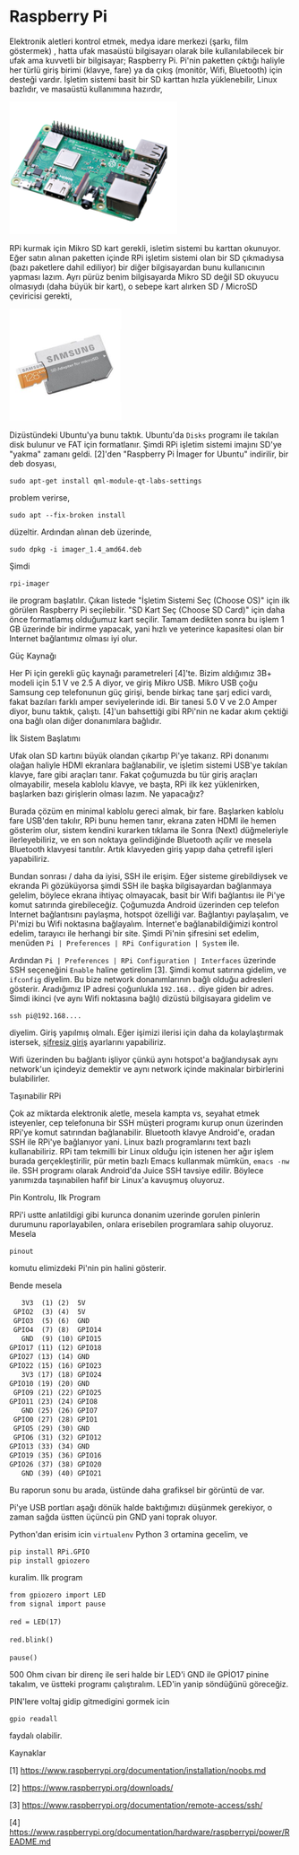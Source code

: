 # Raspberry Pi

Elektronik aletleri kontrol etmek, medya idare merkezi (şarkı, film
göstermek) , hatta ufak masaüstü bilgisayarı olarak bile
kullanılabilecek bir ufak ama kuvvetli bir bilgisayar; Raspberry
Pi. Pi'nin paketten çıktığı haliyle her türlü giriş birimi (klavye,
fare) ya da çıkış (monitör, Wifi, Bluetooth) için desteği
vardır. İşletim sistemi basit bir SD karttan hızla yüklenebilir, Linux
bazlıdır, ve masaüstü kullanımına hazırdır,

<img width="300" src="pi.png"/>

RPi kurmak için Mikro SD kart gerekli, isletim sistemi bu karttan
okunuyor. Eğer satın alınan paketten içinde RPi işletim sistemi olan
bir SD çıkmadıysa (bazı paketlere dahil ediliyor) bir diğer
bilgisayardan bunu kullanıcının yapması lazım. Ayrı pürüz benim
bilgisayarda Mikro SD değil SD okuyucu olmasıydı (daha büyük bir
kart), o sebepe kart alırken SD / MicroSD çeviricisi gerekti,

<img width="200" src="sd.jpg"/>

Dizüstündeki Ubuntu'ya bunu taktık. Ubuntu'da `Disks` programı ile
takılan disk bulunur ve FAT için formatlanır. Şimdi RPi işletim
sistemi imajını SD'ye "yakma" zamanı geldi. [2]'den "Raspberry Pi
İmager for Ubuntu" indirilir, bir deb dosyası,

```
sudo apt-get install qml-module-qt-labs-settings
```

problem verirse,

```
sudo apt --fix-broken install
```

düzeltir. Ardından alınan deb üzerinde,

```
sudo dpkg -i imager_1.4_amd64.deb
```

Şimdi

```
rpi-imager
```

ile program başlatılır. Çıkan listede "İşletim Sistemi Seç (Choose
OS)" için ilk görülen Raspberry Pi seçilebilir. "SD Kart Seç (Choose
SD Card)" için daha önce formatlamış olduğumuz kart seçilir. Tamam
dedikten sonra bu işlem 1 GB üzerinde bir indirme yapacak, yani hızlı
ve yeterince kapasitesi olan bir Internet bağlantımız olması iyi olur.

Güç Kaynağı

Her Pi için gerekli güç kaynağı parametreleri [4]'te. Bizim aldığımız
3B+ modeli için 5.1 V ve 2.5 A diyor, ve giriş Mikro USB. Mikro USB
çoğu Samsung cep telefonunun güç girişi, bende birkaç tane şarj edici
vardı, fakat bazıları farklı amper seviyelerinde idi. Bir tanesi 5.0 V
ve 2.0 Amper diyor, bunu taktık, çalıştı. [4]'un bahsettiği gibi
RPi'nin ne kadar akım çektiği ona bağlı olan diğer donanımlara
bağlıdır. 

İlk Sistem Başlatımı

Ufak olan SD kartını büyük olandan çıkartıp Pi'ye takarız. RPi
donanımı olağan haliyle HDMI ekranlara bağlanabilir, ve işletim
sistemi USB'ye takılan klavye, fare gibi araçları tanır. Fakat
çoğumuzda bu tür giriş araçları olmayabilir, mesela kablolu klavye, ve
başta, RPi ilk kez yüklenirken, başlarken bazı girişlerin olması
lazım. Ne yapacağız?

Burada çözüm en minimal kablolu gereci almak, bir fare. Başlarken
kablolu fare USB'den takılır, RPi bunu hemen tanır, ekrana zaten HDMI
ile hemen gösterim olur, sistem kendini kurarken tıklama ile Sonra
(Next) düğmeleriyle ilerleyebiliriz, ve en son noktaya gelindiğinde
Bluetooth açılir ve mesela Bluetooth klavyesi tanıtılır. Artık
klavyeden giriş yapıp daha çetrefil işleri yapabiliriz.

Bundan sonrası / daha da iyisi, SSH ile erişim.  Eğer sisteme
girebildiysek ve ekranda Pi gözüküyorsa şimdi SSH ile başka
bilgisayardan bağlanmaya gelelim, böylece ekrana ihtiyaç olmayacak,
basit bir Wifi bağlantısı ile Pi'ye komut satırında girebileceğiz.
Çoğumuzda Android üzerinden cep telefon Internet bağlantısını
paylaşma, hotspot özelliği var. Bağlantıyı paylaşalım, ve Pi'mizi bu
Wifi noktasına bağlayalım. İnternet'e bağlanabildiğimizi kontrol
edelim, tarayıcı ile herhangi bir site. Şimdi Pi'nin şifresini set
edelim, menüden `Pi | Preferences | RPi Configuration | System`
ile.

Ardından `Pi | Preferences | RPi Configuration | Interfaces` üzerinde
SSH seçeneğini `Enable` haline getirelim [3]. Şimdi komut satırına
gidelim, ve `ifconfig` diyelim. Bu bize network donanımlarının bağlı
olduğu adresleri gösterir. Aradığımız IP adresi çoğunlukla `192.168..`
diye giden bir adres. Simdi ikinci (ve aynı Wifi noktasına bağlı)
dizüstü bilgisayara gidelim ve

```
ssh pi@192.168.... 
```

diyelim. Giriş yapılmış olmalı. Eğer işimizi ilerisi için daha da
kolaylaştırmak istersek, [şifresiz giriş](../../2005/10/bir-makinaya-ssh-ile-sifresiz-giris.md)
ayarlarını yapabiliriz.

Wifi üzerinden bu bağlantı işliyor çünkü aynı hotspot'a bağlandıysak
aynı network'un içindeyiz demektir ve aynı network içinde makinalar
birbirlerini bulabilirler.

Taşınabilir RPi 

Çok az miktarda elektronik aletle, mesela kampta vs, seyahat etmek
isteyenler, cep telefonuna bir SSH müşteri programı kurup onun
üzerinden RPi'ye komut satırından bağlanabilir. Bluetooth klavye
Android'e, oradan SSH ile RPi'ye bağlanıyor yani. Linux bazlı
programlarını text bazlı kullanabiliriz. RPi tam tekmilli bir Linux
olduğu için istenen her ağır işlem burada gerçekleştirilir, pür metin
bazlı Emacs kullanmak mümkün, `emacs -nw` ile. SSH programı olarak
Android'da Juice SSH tavsiye edilir. Böylece yanımızda taşınabilen
hafif bir Linux'a kavuşmuş oluyoruz.

Pin Kontrolu, Ilk Program

RPi'i ustte anlatildigi gibi kurunca donanim uzerinde gorulen pinlerin
durumunu raporlayabilen, onlara erisebilen programlara sahip
oluyoruz. Mesela

```
pinout
```

komutu elimizdeki Pi'nin pin halini gösterir.

Bende mesela

```
   3V3  (1) (2)  5V    
 GPIO2  (3) (4)  5V    
 GPIO3  (5) (6)  GND   
 GPIO4  (7) (8)  GPIO14
   GND  (9) (10) GPIO15
GPIO17 (11) (12) GPIO18
GPIO27 (13) (14) GND   
GPIO22 (15) (16) GPIO23
   3V3 (17) (18) GPIO24
GPIO10 (19) (20) GND   
 GPIO9 (21) (22) GPIO25
GPIO11 (23) (24) GPIO8 
   GND (25) (26) GPIO7 
 GPIO0 (27) (28) GPIO1 
 GPIO5 (29) (30) GND   
 GPIO6 (31) (32) GPIO12
GPIO13 (33) (34) GND   
GPIO19 (35) (36) GPIO16
GPIO26 (37) (38) GPIO20
   GND (39) (40) GPIO21
```

Bu raporun sonu bu arada, üstünde daha grafiksel bir görüntü de var.

Pi'ye USB portları aşağı dönük halde baktığımızı düşünmek gerekiyor, o
zaman sağda üstten üçüncü pin GND yani toprak oluyor.

Python'dan erisim icin `virtualenv` Python 3 ortamina gecelim, ve


```
pip install RPi.GPIO
pip install gpiozero
```

kuralim. Ilk program

```
from gpiozero import LED
from signal import pause

red = LED(17)

red.blink()

pause()
```

500 Ohm civarı bir direnç ile seri halde bir LED'i GND ile GPİO17
pinine takalım, ve üstteki programı çalıştıralım. LED'in yanip
söndüğünü göreceğiz.

PIN'lere voltaj gidip gitmedigini gormek icin

```
gpio readall
```

faydalı olabilir.


Kaynaklar

[1] https://www.raspberrypi.org/documentation/installation/noobs.md

[2] https://www.raspberrypi.org/downloads/

[3] https://www.raspberrypi.org/documentation/remote-access/ssh/

[4] https://www.raspberrypi.org/documentation/hardware/raspberrypi/power/README.md

